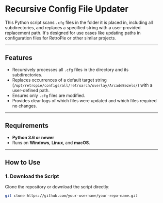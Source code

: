# Recursive Config File Updater

This Python script scans `.cfg` files in the folder it is placed in, including all subdirectories, and replaces a specified string with a user-provided replacement path. It's designed for use cases like updating paths in configuration files for RetroPie or other similar projects.

---

## Features

- Recursively processes all `.cfg` files in the directory and its subdirectories.
- Replaces occurrences of a default target string (`/opt/retropie/configs/all/retroarch/overlay/ArcadeBezels/`) with a user-defined path.
- Ensures only `.cfg` files are modified.
- Provides clear logs of which files were updated and which files required no changes.

---

## Requirements

- **Python 3.6 or newer**
- Runs on **Windows**, **Linux**, and **macOS**.

---

## How to Use

### 1. Download the Script
Clone the repository or download the script directly:

```bash
git clone https://github.com/your-username/your-repo-name.git
